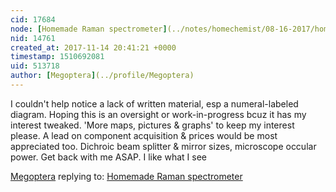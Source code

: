 ```yaml
---
cid: 17684
node: [Homemade Raman spectrometer](../notes/homechemist/08-16-2017/homemade-raman-spectrometer)
nid: 14761
created_at: 2017-11-14 20:41:21 +0000
timestamp: 1510692081
uid: 513718
author: [Megoptera](../profile/Megoptera)
---
```


I couldn't help notice a lack of written material, esp a numeral-labeled diagram.
Hoping this is an oversight or work-in-progress bcuz it has my interest tweaked.
'More maps, pictures & graphs' to keep my interest please. A lead on component acquisition & prices would be most appreciated too. Dichroic beam splitter & mirror sizes, microscope occular power.
Get back with me ASAP. I like what I see

[Megoptera](../profile/Megoptera) replying to: [Homemade Raman spectrometer](../notes/homechemist/08-16-2017/homemade-raman-spectrometer)

